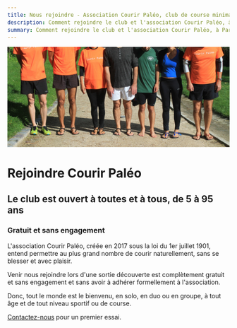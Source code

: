 ```yaml
---
title: Nous rejoindre - Association Courir Paléo, club de course minimaliste
description: Comment rejoindre le club et l'association Courir Paléo, à Paris, en province ou en régions
summary: Comment rejoindre le club et l'association Courir Paléo, à Paris, en province ou en régions
---
```

![Courir Paleo](/assets/images/CourirPaleo_groupe_Parc-Montsouris_pieds_1200px.jpg)
# Rejoindre Courir Paléo
## Le club est ouvert à toutes et à tous, de 5 à 95 ans
### Gratuit et sans engagement
L'association Courir Paléo, créée en 2017 sous la loi du 1er juillet 1901, entend permettre au plus grand nombre de courir naturellement, sans se blesser et avec plaisir.

Venir nous rejoindre lors d'une sortie découverte est complètement gratuit et sans engagement et sans avoir à adhérer formellement à l'association.

Donc, tout le monde est le bienvenu, en solo, en duo ou en groupe, à tout âge et de tout niveau sportif ou de course.

[Contactez-nous](/contact) pour un premier essai.


